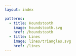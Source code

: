 ```yaml
---
layout: index

patterns:
  - title: Houndstooth
    image: houndstooth.svg
    href: /houndstooth
  - title: Lines
    image: lines/triangles.svg
    href: /lines
---
```

